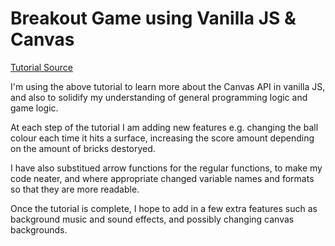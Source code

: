 # Breakout Game using Vanilla JS & Canvas

[Tutorial Source](https://developer.mozilla.org/en-US/docs/Games/Tutorials/2D_Breakout_game_pure_JavaScript)

I'm using the above tutorial to learn more about the Canvas API in vanilla JS, and also to solidify my understanding of general programming logic and game logic.

At each step of the tutorial I am adding new features e.g. changing the ball colour each time it hits a surface, increasing the score amount depending on the amount of bricks destoryed.

I have also substitued arrow functions for the regular functions, to make my code neater, and where appropriate changed variable names and formats so that they are more readable.

Once the tutorial is complete, I hope to add in a few extra features such as background music and sound effects, and possibly changing canvas backgrounds.
